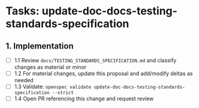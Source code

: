 # Tasks: update-doc-docs-testing-standards-specification

## 1. Implementation

- [ ] 1.1 Review `docs/TESTING_STANDARDS_SPECIFICATION.md` and classify changes as material or minor
- [ ] 1.2 For material changes, update this proposal and add/modify deltas as needed
- [ ] 1.3 Validate: `openspec validate update-doc-docs-testing-standards-specification --strict`
- [ ] 1.4 Open PR referencing this change and request review

